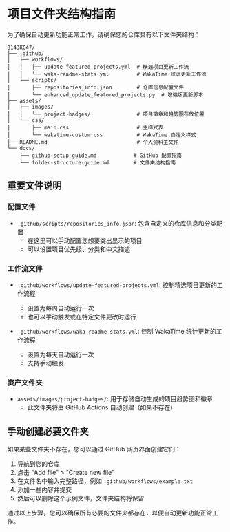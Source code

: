 # 项目文件夹结构指南

为了确保自动更新功能正常工作，请确保您的仓库具有以下文件夹结构：

```
B143KC47/
├── .github/
│   ├── workflows/
│   │   ├── update-featured-projects.yml  # 精选项目更新工作流
│   │   └── waka-readme-stats.yml         # WakaTime 统计更新工作流
│   └── scripts/
│       ├── repositories_info.json        # 仓库信息配置文件
│       └── enhanced_update_featured_projects.py  # 增强版更新脚本
├── assets/
│   ├── images/
│   │   └── project-badges/               # 项目徽章和趋势图存放位置
│   └── css/
│       ├── main.css                      # 主样式表
│       └── wakatime-custom.css           # WakaTime 自定义样式
├── README.md                             # 个人资料主文件
└── docs/
    ├── github-setup-guide.md            # GitHub 配置指南
    └── folder-structure-guide.md        # 文件夹结构指南
```

## 重要文件说明

### 配置文件

- `.github/scripts/repositories_info.json`: 包含自定义的仓库信息和分类配置
  - 在这里可以手动配置您想要突出显示的项目
  - 可以设置项目优先级、分类和中文描述

### 工作流文件

- `.github/workflows/update-featured-projects.yml`: 控制精选项目更新的工作流程
  - 设置为每周自动运行一次
  - 也可以手动触发或在特定文件更改时运行

- `.github/workflows/waka-readme-stats.yml`: 控制 WakaTime 统计更新的工作流程
  - 设置为每天自动运行一次
  - 支持手动触发

### 资产文件夹

- `assets/images/project-badges/`: 用于存储自动生成的项目趋势图和徽章
  - 此文件夹将由 GitHub Actions 自动创建（如果不存在）

## 手动创建必要文件夹

如果某些文件夹不存在，您可以通过 GitHub 网页界面创建它们：

1. 导航到您的仓库
2. 点击 "Add file" > "Create new file"
3. 在文件名中输入完整路径，例如 `.github/workflows/example.txt`
4. 添加一些内容并提交
5. 然后可以删除这个示例文件，文件夹结构将保留

通过以上步骤，您可以确保所有必要的文件夹都存在，以便自动更新功能正常工作。
